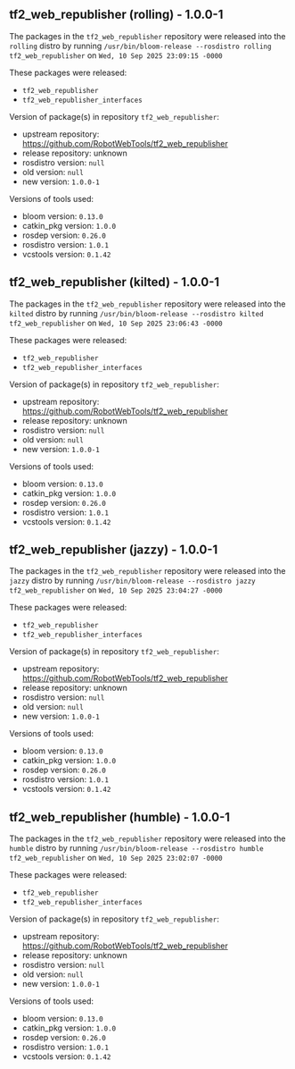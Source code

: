 ## tf2_web_republisher (rolling) - 1.0.0-1

The packages in the `tf2_web_republisher` repository were released into the `rolling` distro by running `/usr/bin/bloom-release --rosdistro rolling tf2_web_republisher` on `Wed, 10 Sep 2025 23:09:15 -0000`

These packages were released:
- `tf2_web_republisher`
- `tf2_web_republisher_interfaces`

Version of package(s) in repository `tf2_web_republisher`:

- upstream repository: https://github.com/RobotWebTools/tf2_web_republisher
- release repository: unknown
- rosdistro version: `null`
- old version: `null`
- new version: `1.0.0-1`

Versions of tools used:

- bloom version: `0.13.0`
- catkin_pkg version: `1.0.0`
- rosdep version: `0.26.0`
- rosdistro version: `1.0.1`
- vcstools version: `0.1.42`


## tf2_web_republisher (kilted) - 1.0.0-1

The packages in the `tf2_web_republisher` repository were released into the `kilted` distro by running `/usr/bin/bloom-release --rosdistro kilted tf2_web_republisher` on `Wed, 10 Sep 2025 23:06:43 -0000`

These packages were released:
- `tf2_web_republisher`
- `tf2_web_republisher_interfaces`

Version of package(s) in repository `tf2_web_republisher`:

- upstream repository: https://github.com/RobotWebTools/tf2_web_republisher
- release repository: unknown
- rosdistro version: `null`
- old version: `null`
- new version: `1.0.0-1`

Versions of tools used:

- bloom version: `0.13.0`
- catkin_pkg version: `1.0.0`
- rosdep version: `0.26.0`
- rosdistro version: `1.0.1`
- vcstools version: `0.1.42`


## tf2_web_republisher (jazzy) - 1.0.0-1

The packages in the `tf2_web_republisher` repository were released into the `jazzy` distro by running `/usr/bin/bloom-release --rosdistro jazzy tf2_web_republisher` on `Wed, 10 Sep 2025 23:04:27 -0000`

These packages were released:
- `tf2_web_republisher`
- `tf2_web_republisher_interfaces`

Version of package(s) in repository `tf2_web_republisher`:

- upstream repository: https://github.com/RobotWebTools/tf2_web_republisher
- release repository: unknown
- rosdistro version: `null`
- old version: `null`
- new version: `1.0.0-1`

Versions of tools used:

- bloom version: `0.13.0`
- catkin_pkg version: `1.0.0`
- rosdep version: `0.26.0`
- rosdistro version: `1.0.1`
- vcstools version: `0.1.42`


## tf2_web_republisher (humble) - 1.0.0-1

The packages in the `tf2_web_republisher` repository were released into the `humble` distro by running `/usr/bin/bloom-release --rosdistro humble tf2_web_republisher` on `Wed, 10 Sep 2025 23:02:07 -0000`

These packages were released:
- `tf2_web_republisher`
- `tf2_web_republisher_interfaces`

Version of package(s) in repository `tf2_web_republisher`:

- upstream repository: https://github.com/RobotWebTools/tf2_web_republisher
- release repository: unknown
- rosdistro version: `null`
- old version: `null`
- new version: `1.0.0-1`

Versions of tools used:

- bloom version: `0.13.0`
- catkin_pkg version: `1.0.0`
- rosdep version: `0.26.0`
- rosdistro version: `1.0.1`
- vcstools version: `0.1.42`


